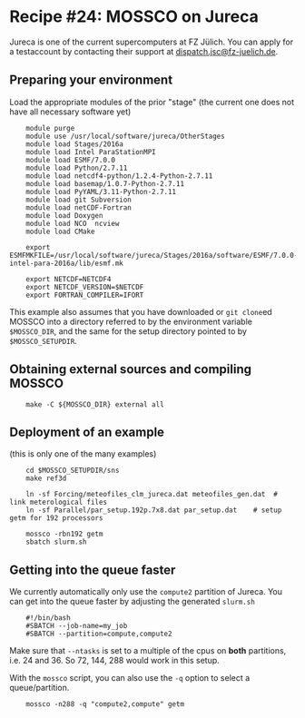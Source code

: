 # Recipe #24: MOSSCO on Jureca

Jureca is one of the current supercomputers at FZ Jülich.  You can apply for a testaccount by contacting their support at <dispatch.jsc@fz-juelich.de>.

## Preparing your environment

Load the appropriate modules of the prior "stage" (the current one does not have all necessary software yet)

		module purge
		module use /usr/local/software/jureca/OtherStages
		module load Stages/2016a
		module load Intel ParaStationMPI
		module load ESMF/7.0.0
		module load Python/2.7.11
		module load netcdf4-python/1.2.4-Python-2.7.11
		module load basemap/1.0.7-Python-2.7.11
		module load PyYAML/3.11-Python-2.7.11
		module load git Subversion
		module load netCDF-Fortran
		module load Doxygen
		module load NCO  ncview
		module load CMake

		export ESMFMKFILE=/usr/local/software/jureca/Stages/2016a/software/ESMF/7.0.0-intel-para-2016a/lib/esmf.mk

		export NETCDF=NETCDF4
		export NETCDF_VERSION=$NETCDF
		export FORTRAN_COMPILER=IFORT

This example also assumes that you have downloaded or `git clone`ed MOSSCO into a directory referred to by the environment variable `$MOSSCO_DIR`, and the same for the setup directory pointed to by `$MOSSCO_SETUPDIR`.

## Obtaining external sources and compiling MOSSCO

		make -C ${MOSSCO_DIR} external all

## Deployment of an example

(this is only one of the many examples)

		cd $MOSSCO_SETUPDIR/sns
		make ref3d

		ln -sf Forcing/meteofiles_clm_jureca.dat meteofiles_gen.dat  # link meterological files
		ln -sf Parallel/par_setup.192p.7x8.dat par_setup.dat	# setup getm for 192 processors

		mossco -rbn192 getm
		sbatch slurm.sh

## Getting into the queue faster

We currently automatically only use the `compute2` partition of Jureca.  You can get into the queue faster by adjusting the generated `slurm.sh`

		#!/bin/bash
		#SBATCH --job-name=my_job
		#SBATCH --partition=compute,compute2

Make sure that  `--ntasks` is set to a multiple of the cpus on **both** partitions, i.e. 24 and 36.  So 72, 144, 288 would work in this setup.

With the `mossco` script, you can also use the `-q` option to select a queue/partition.

		mossco -n288 -q "compute2,compute" getm
